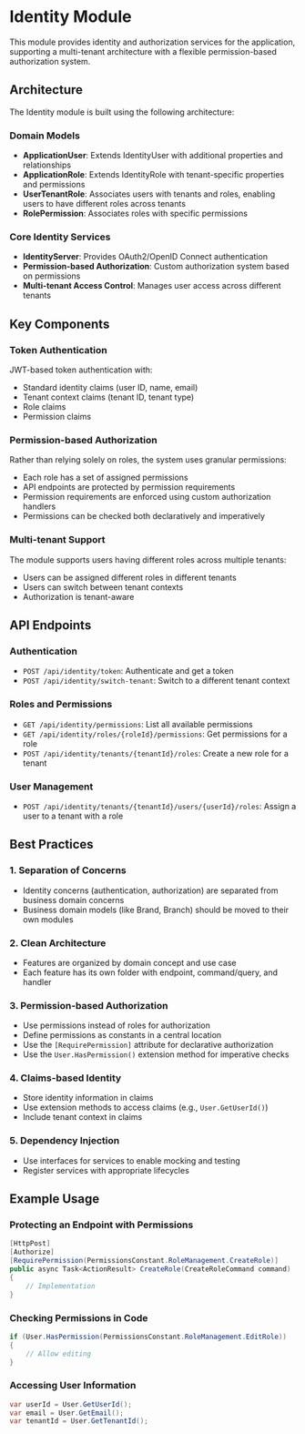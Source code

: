 # Identity Module

This module provides identity and authorization services for the application, supporting a multi-tenant architecture with a flexible permission-based authorization system.

## Architecture

The Identity module is built using the following architecture:

### Domain Models

- **ApplicationUser**: Extends IdentityUser with additional properties and relationships
- **ApplicationRole**: Extends IdentityRole with tenant-specific properties and permissions
- **UserTenantRole**: Associates users with tenants and roles, enabling users to have different roles across tenants
- **RolePermission**: Associates roles with specific permissions

### Core Identity Services

- **IdentityServer**: Provides OAuth2/OpenID Connect authentication
- **Permission-based Authorization**: Custom authorization system based on permissions
- **Multi-tenant Access Control**: Manages user access across different tenants

## Key Components

### Token Authentication

JWT-based token authentication with:

- Standard identity claims (user ID, name, email)
- Tenant context claims (tenant ID, tenant type)
- Role claims
- Permission claims

### Permission-based Authorization

Rather than relying solely on roles, the system uses granular permissions:

- Each role has a set of assigned permissions
- API endpoints are protected by permission requirements
- Permission requirements are enforced using custom authorization handlers
- Permissions can be checked both declaratively and imperatively

### Multi-tenant Support

The module supports users having different roles across multiple tenants:

- Users can be assigned different roles in different tenants
- Users can switch between tenant contexts
- Authorization is tenant-aware

## API Endpoints

### Authentication

- `POST /api/identity/token`: Authenticate and get a token
- `POST /api/identity/switch-tenant`: Switch to a different tenant context

### Roles and Permissions

- `GET /api/identity/permissions`: List all available permissions
- `GET /api/identity/roles/{roleId}/permissions`: Get permissions for a role
- `POST /api/identity/tenants/{tenantId}/roles`: Create a new role for a tenant

### User Management

- `POST /api/identity/tenants/{tenantId}/users/{userId}/roles`: Assign a user to a tenant with a role

## Best Practices

### 1. Separation of Concerns

- Identity concerns (authentication, authorization) are separated from business domain concerns
- Business domain models (like Brand, Branch) should be moved to their own modules

### 2. Clean Architecture

- Features are organized by domain concept and use case
- Each feature has its own folder with endpoint, command/query, and handler

### 3. Permission-based Authorization

- Use permissions instead of roles for authorization
- Define permissions as constants in a central location
- Use the `[RequirePermission]` attribute for declarative authorization
- Use the `User.HasPermission()` extension method for imperative checks

### 4. Claims-based Identity

- Store identity information in claims
- Use extension methods to access claims (e.g., `User.GetUserId()`)
- Include tenant context in claims

### 5. Dependency Injection

- Use interfaces for services to enable mocking and testing
- Register services with appropriate lifecycles

## Example Usage

### Protecting an Endpoint with Permissions

```csharp
[HttpPost]
[Authorize]
[RequirePermission(PermissionsConstant.RoleManagement.CreateRole)]
public async Task<ActionResult> CreateRole(CreateRoleCommand command)
{
    // Implementation
}
```

### Checking Permissions in Code

```csharp
if (User.HasPermission(PermissionsConstant.RoleManagement.EditRole))
{
    // Allow editing
}
```

### Accessing User Information

```csharp
var userId = User.GetUserId();
var email = User.GetEmail();
var tenantId = User.GetTenantId();
``` 